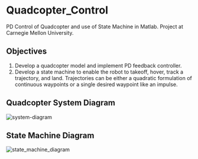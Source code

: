 # Quadcopter_Control
PD Control of Quadcopter and use of State Machine in Matlab. Project at Carnegie Mellon University.

## Objectives
1. Develop a quadcopter model and implement PD feedback controller.
2. Develop a state machine to enable the robot to takeoff, hover, track a trajectory, and land. Trajectories can be either a quadratic formulation of continuous waypoints or a single desired waypoint like an impulse.

## Quadcopter System Diagram
![system-diagram](https://user-images.githubusercontent.com/76025995/102175632-e1779500-3e6d-11eb-8078-a3860ad6424b.jpg)

## State Machine Diagram
![state_machine_diagram](https://user-images.githubusercontent.com/76025995/102175886-459a5900-3e6e-11eb-9845-9aa12f04f781.jpg)
